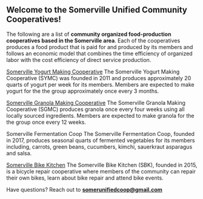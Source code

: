 ## Welcome to the Somerville Unified Community Cooperatives!

The following are a list of **community organized food-production cooperatives based in the Somerville area**. Each of the cooperatives produces a food product that is paid for and produced by its members and follows an economic model that combines the time efficiency of organized labor with the cost efficiency of direct service production.


[Somerville Yogurt Making Cooperative](http://www.somervilleyogurtmakingcoop.wordpress.com) 
The Somerville Yogurt Making Cooperative (SYMC) was founded in 2011 and produces approximately 20 quarts of yogurt per week for its members. Members are expected to make yogurt for the the group approximately once every 3 months. 

[Somerville Granola Making Cooperative](http://www.somervillegranolamakingcoop.github.io/)
The Somerville Granola Making Cooperative (SGMC) produces granola once every four weeks using all locally sourced ingredients. Members are expected to make granola for the the group once every 12 weeks. 

Somerville Fermentation Coop
The Somerville Fermentation Coop, founded in 2017, produces seasonal quarts of fermented vegetables for its members including, carrots, green beans, cucumbers, kimchi, sauerkraut asparagus and salsa.

[Somerville Bike Kitchen](http://www.somervillebikekitchen.org/)
The Somerville Bike Kitchen (SBK), founded in 2015,  is a bicycle repair cooperative where members of the community can repair their own bikes, learn about bike repair and attend bike events. 

Have questions? Reach out to **somerunifiedcoop@gmail.com** 
